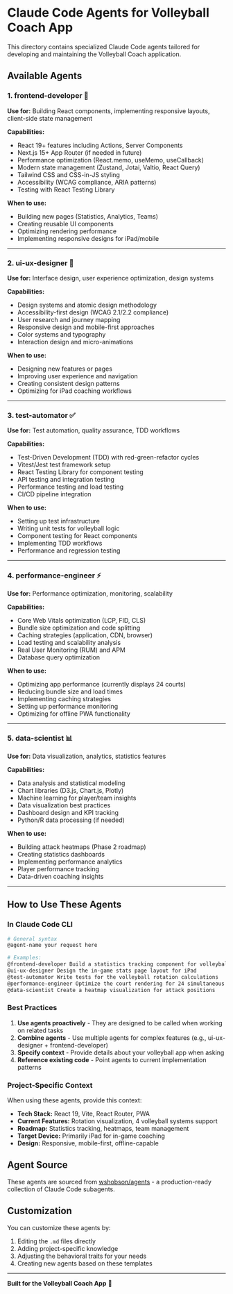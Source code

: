 # Claude Code Agents for Volleyball Coach App

This directory contains specialized Claude Code agents tailored for developing and maintaining the Volleyball Coach application.

## Available Agents

### 1. **frontend-developer** 🎨
**Use for:** Building React components, implementing responsive layouts, client-side state management

**Capabilities:**
- React 19+ features including Actions, Server Components
- Next.js 15+ App Router (if needed in future)
- Performance optimization (React.memo, useMemo, useCallback)
- Modern state management (Zustand, Jotai, Valtio, React Query)
- Tailwind CSS and CSS-in-JS styling
- Accessibility (WCAG compliance, ARIA patterns)
- Testing with React Testing Library

**When to use:**
- Building new pages (Statistics, Analytics, Teams)
- Creating reusable UI components
- Optimizing rendering performance
- Implementing responsive designs for iPad/mobile

---

### 2. **ui-ux-designer** 🎯
**Use for:** Interface design, user experience optimization, design systems

**Capabilities:**
- Design systems and atomic design methodology
- Accessibility-first design (WCAG 2.1/2.2 compliance)
- User research and journey mapping
- Responsive design and mobile-first approaches
- Color systems and typography
- Interaction design and micro-animations

**When to use:**
- Designing new features or pages
- Improving user experience and navigation
- Creating consistent design patterns
- Optimizing for iPad coaching workflows

---

### 3. **test-automator** ✅
**Use for:** Test automation, quality assurance, TDD workflows

**Capabilities:**
- Test-Driven Development (TDD) with red-green-refactor cycles
- Vitest/Jest test framework setup
- React Testing Library for component testing
- API testing and integration testing
- Performance testing and load testing
- CI/CD pipeline integration

**When to use:**
- Setting up test infrastructure
- Writing unit tests for volleyball logic
- Component testing for React components
- Implementing TDD workflows
- Performance and regression testing

---

### 4. **performance-engineer** ⚡
**Use for:** Performance optimization, monitoring, scalability

**Capabilities:**
- Core Web Vitals optimization (LCP, FID, CLS)
- Bundle size optimization and code splitting
- Caching strategies (application, CDN, browser)
- Load testing and scalability analysis
- Real User Monitoring (RUM) and APM
- Database query optimization

**When to use:**
- Optimizing app performance (currently displays 24 courts)
- Reducing bundle size and load times
- Implementing caching strategies
- Setting up performance monitoring
- Optimizing for offline PWA functionality

---

### 5. **data-scientist** 📊
**Use for:** Data visualization, analytics, statistics features

**Capabilities:**
- Data analysis and statistical modeling
- Chart libraries (D3.js, Chart.js, Plotly)
- Machine learning for player/team insights
- Data visualization best practices
- Dashboard design and KPI tracking
- Python/R data processing (if needed)

**When to use:**
- Building attack heatmaps (Phase 2 roadmap)
- Creating statistics dashboards
- Implementing performance analytics
- Player performance tracking
- Data-driven coaching insights

---

## How to Use These Agents

### In Claude Code CLI
```bash
# General syntax
@agent-name your request here

# Examples:
@frontend-developer Build a statistics tracking component for volleyball matches
@ui-ux-designer Design the in-game stats page layout for iPad
@test-automator Write tests for the volleyball rotation calculations
@performance-engineer Optimize the court rendering for 24 simultaneous courts
@data-scientist Create a heatmap visualization for attack positions
```

### Best Practices

1. **Use agents proactively** - They are designed to be called when working on related tasks
2. **Combine agents** - Use multiple agents for complex features (e.g., ui-ux-designer + frontend-developer)
3. **Specify context** - Provide details about your volleyball app when asking
4. **Reference existing code** - Point agents to current implementation patterns

### Project-Specific Context

When using these agents, provide this context:
- **Tech Stack:** React 19, Vite, React Router, PWA
- **Current Features:** Rotation visualization, 4 volleyball systems support
- **Roadmap:** Statistics tracking, heatmaps, team management
- **Target Device:** Primarily iPad for in-game coaching
- **Design:** Responsive, mobile-first, offline-capable

## Agent Source

These agents are sourced from [wshobson/agents](https://github.com/wshobson/agents) - a production-ready collection of Claude Code subagents.

## Customization

You can customize these agents by:
1. Editing the `.md` files directly
2. Adding project-specific knowledge
3. Adjusting the behavioral traits for your needs
4. Creating new agents based on these templates

---

**Built for the Volleyball Coach App** 🏐
